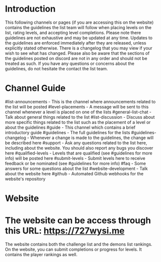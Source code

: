 # Introduction

This following channels or pages (if you are accessing this on the website) contains the guidelines the list team will follow when placing levels on the list, rating levels, and accepting level completions. Please note there guidelines are not exhaustive and may be updated at any time. Updates to the guidelines are enforced immediately after they are released, unless explicitly stated otherwise. There is a changelog that you may view if your wish to see what has changed. Please also be aware that the sections of the guidelines posted on discord are not in any order and should not be treated as such. If you have any questions or concerns about the guidelines, do not hesitate the contact the list team.

# Channel Guide

#list-announcements - This is the channel where announcements related to the list will be posted
#level-placements - A message will be sent to this channel whenever a level is placed on one of the lists
#general-list-chat - Talk about general things related to the list
#list-discussion - Discuss about more specific things related to the list such as the placement of a level or about the guidelines
#guide - This channel which contains a brief introductory guide
#guidelines - The full guidelines for the lists
#guidelines-changelog - Whenever a change is made to the guidelines, the change will be described here
#support - Ask any questions related to the list here, including about the website. You should also report any bugs you discover here
#qualified-levels - Levels that are qualified (see #guidelines for more info) will be posted here
#submit-levels - Submit levels here to receive feedback or be nominated (see #guidelines for more info)
#faq - Some answers for some questions about the list
#website-development - Talk about the website here
#github - Automated Github webhooks for the website's repository

# Website

# **The website can be access through this URL: https://727wysi.me**

The website contains both the challenge list and the demons list rankings. On the website, you can submit completions or progress for levels. It contains the player rankings as well.
